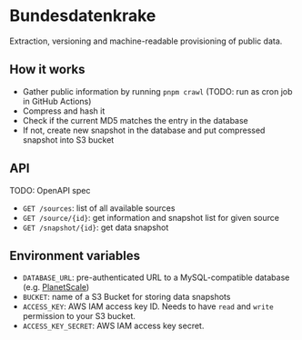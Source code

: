 # Bundesdatenkrake

Extraction, versioning and machine-readable provisioning of public data.

## How it works

* Gather public information by running `pnpm crawl` (TODO: run as cron job in GitHub Actions)
* Compress and hash it
* Check if the current MD5 matches the entry in the database
* If not, create new snapshot in the database and put compressed snapshot into S3 bucket

## API

TODO: OpenAPI spec

* `GET /sources`: list of all available sources
* `GET /source/{id}`: get information and snapshot list for given source
* `GET /snapshot/{id}`: get data snapshot

## Environment variables

* `DATABASE_URL`: pre-authenticated URL to a MySQL-compatible database (e.g. [PlanetScale](https://planetscale.com/))
* `BUCKET`: name of a S3 Bucket for storing data snapshots
* `ACCESS_KEY`: AWS IAM access key ID. Needs to have `read` and `write` permission to your S3 bucket.
* `ACCESS_KEY_SECRET`: AWS IAM access key secret.